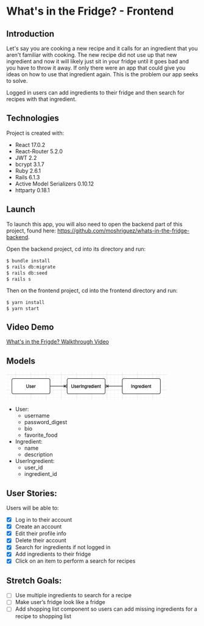 # What's in the Fridge? - Frontend

## Introduction
Let's say you are cooking a new recipe and it calls for an ingredient that you aren't familiar with cooking. The new recipe did not use up that new ingredient and now it will likely just sit in your fridge until it goes bad and you have to throw it away. If only there were an app that could give you ideas on how to use that ingredient again. This is the problem our app seeks to solve.

Logged in users can add ingredients to their fridge and then search for recipes with that ingredient.

## Technologies
Project is created with:
- React 17.0.2
- React-Router 5.2.0
- JWT 2.2
- bcrypt 3.1.7 
- Ruby 2.6.1
- Rails 6.1.3
- Active Model Serializers 0.10.12
- httparty 0.18.1

## Launch
To launch this app, you will also need to open the backend part of this project, found here: https://github.com/moshriguez/whats-in-the-fridge-backend. 

Open the backend project, cd into its directory and run:

```
$ bundle install
$ rails db:migrate
$ rails db:seed
$ rails s
```
Then on the frontend project, cd into the frontend directory and run:
```
$ yarn install
$ yarn start
```

## Video Demo
<a href="https://www.loom.com/share/176d2e296731419e90a2bde95143e59d?sharedAppSource=personal_library" target="_blank">What's in the Frigde? Walkthrough Video</a>

## Models
![Model Relationships](./public/model-relationships.png)

- User:
    - username
    - password_digest
    - bio
    - favorite_food
- Ingredient:
    - name
    - description
- UserIngredient:
    - user_id
    - ingredient_id

## User Stories:
Users will be able to:
- [x] Log in to their account
- [x] Create an account
- [x] Edit their profile info
- [x] Delete their account
- [x] Search for ingredients if not logged in
- [x] Add ingredients to their fridge
- [x] Click on an item to perform a search for recipes

## Stretch Goals:
- [ ] Use multiple ingredients to search for a recipe
- [ ] Make user’s fridge look like a fridge
- [ ] Add shopping list component so users can add missing ingredients for a recipe to shopping list